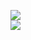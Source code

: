[![](https://img.shields.io/badge/Made%20With-Github%20Spray-lightgrey.svg?style=for-the-badge&logo=github)](https://github.com/Annihil/github-spray#6344)  
[![](https://i.imgur.com/2DrTn0Z.gif)](https://github.com/Annihil/github-spray)